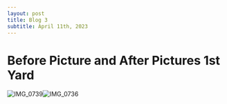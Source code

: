 ```yaml
---
layout: post
title: Blog 3
subtitle: April 11th, 2023
---
```

# **Before Picture and After Pictures 1st Yard**
![IMG_0739](https://user-images.githubusercontent.com/129482309/231323193-452122af-cf8b-43e3-848c-d00755279600.JPG)![IMG_0736](https://user-images.githubusercontent.com/129482309/231323215-a52f83f9-98aa-4d6c-b9b8-191ab65ec044.JPG)



